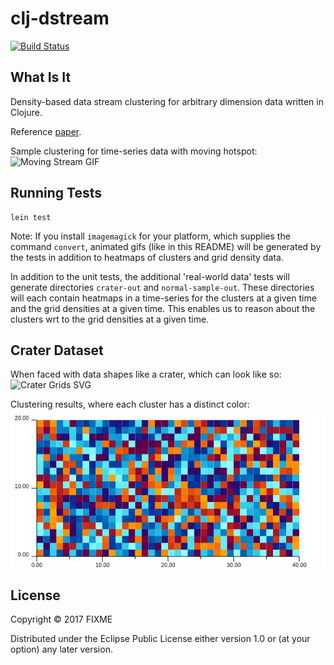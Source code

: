 # clj-dstream

[![Build Status](https://travis-ci.org/ogeagla/clj-dstream.png)](https://travis-ci.org/ogeagla/clj-dstream)


## What Is It
Density-based data stream clustering for arbitrary dimension data written in Clojure.

Reference [paper][refpaper].


Sample clustering for time-series data with moving hotspot:
![Moving Stream GIF][clustergif]


[refpaper]: https://github.com/ogeagla/clj-dstream/raw/master/papers/sigproc-sp.pdf
[clustergif]: https://github.com/ogeagla/clj-dstream/raw/master/doc/resources/moving-stream/animated.gif "Moving Stream"

## Running Tests

```
lein test
```

Note: If you install `imagemagick` for your platform, which supplies the command `convert`, animated gifs (like in this README) will be generated by the tests in addition to heatmaps of clusters and grid density data. 

In addition to the unit tests, the additional 'real-world data' tests will generate directories `crater-out` and `normal-sample-out`.   These directories will each contain heatmaps in a time-series for the clusters at a given time and the grid densities at a given time.  This enables us to reason about the clusters wrt to the grid densities at a given time.

## Crater Dataset

When faced with data shapes like a crater, which can look like so:
![Crater Grids SVG][cratergrids]

Clustering results, where each cluster has a distinct color:
![Crater Clusters GIF][craterclusters]

[craterclusters]: https://github.com/ogeagla/clj-dstream/raw/master/doc/resources/crater/animated-clusters.gif "Crater Clusters"
[cratergrids]: http://cdn.rawgit.com/ogeagla/clj-dstream/master/doc/resources/crater/grids-crater-sampling-000000001-orange-blue.svg "Crater Data Stream"


## License

Copyright © 2017 FIXME

Distributed under the Eclipse Public License either version 1.0 or (at
your option) any later version.
